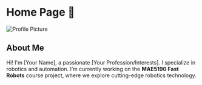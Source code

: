# Home Page 🤖

![Profile Picture](https://your-image-url.com)  <!-- Replace this URL with the link to your profile picture -->

## About Me

Hi! I'm [Your Name], a passionate [Your Profession/Interests]. I specialize in robotics and automation. I’m currently working on the **MAE5190 Fast Robots** course project, where we explore cutting-edge robotics technology.

